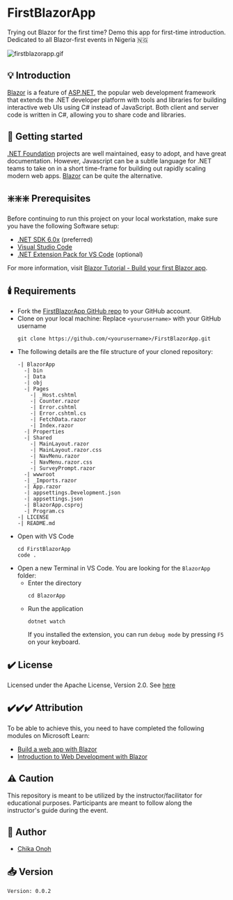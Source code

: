# FirstBlazorApp
Trying out Blazor for the first time? Demo this app for first-time introduction. Dedicated to all Blazor-first events in Nigeria 🇳🇬

![firstblazorapp.gif](https://res.cloudinary.com/davidconoh/image/upload/v1663602485/firstblazorapp.gif)

## 💡 Introduction
<a href="https://dotnet.microsoft.com/en-us/apps/aspnet/web-apps/blazor" target="_blank">Blazor</a> is a feature of <a href="https://dotnet.microsoft.com/en-us/apps/aspnet" target="_blank">ASP.NET</a>, the popular web development framework that extends the .NET developer platform with tools and libraries for building interactive web UIs using C# instead of JavaScript. Both client and server code is written in C#, allowing you to share code and libraries.

## 📑 Getting started
<a href="https://dotnetfoundation.org/" target="_blank">.NET Foundation</a> projects are well maintained, easy to adopt, and have great documentation. However, Javascript can be a subtle language for .NET teams to take on in a short time-frame for building out rapidly scaling modern web apps. <a href="https://dotnet.microsoft.com/en-us/apps/aspnet/web-apps/blazor" target="_blank">Blazor</a> can be quite the alternative.

## ❇️❇️❇️ Prerequisites
Before continuing to run this project on your local workstation, make sure you have the following Software setup:
- <a href="https://dotnet.microsoft.com/en-us/download" target="_blank">.NET SDK 6.0x</a> (preferred)
- <a href="https://code.visualstudio.com" target="_blank">Visual Studio Code</a>
- <a href="https://code.visualstudio.com/docs/languages/dotnet" target="_blank">.NET Extension Pack for VS Code</a> (optional)


For more information, visit <a href="https://dotnet.microsoft.com/en-us/learn/aspnet/blazor-tutorial/intro" target="_blank">Blazor Tutorial - Build your first Blazor app</a>.

## 🕯️ Requirements
- Fork the <a href="https://github.com/davidconoh/FirstBlazorApp" target="_blank">FirstBlazorApp GitHub repo</a> to your GitHub account.
- Clone on your local machine: Replace `<yourusername>` with your GitHub username
  ```
  git clone https://github.com/<yourusername>/FirstBlazorApp.git
  ```
- The following details are the file structure of your cloned repository:
  ```
  -| BlazorApp
    -| bin
    -| Data
    -| obj
    -| Pages
      -| _Host.cshtml
      -| Counter.razor
      -| Error.cshtml
      -| Error.cshtml.cs
      -| FetchData.razor
      -| Index.razor
    -| Properties
    -| Shared
      -| MainLayout.razor
      -| MainLayout.razor.css
      -| NavMenu.razor
      -| NavMenu.razor.css
      -| SurveyPrompt.razor
    -| wwwroot
    -| _Imports.razor
    -| App.razor
    -| appsettings.Development.json
    -| appsettings.json
    -| BlazorApp.csproj
    -| Program.cs
  -| LICENSE
  -| README.md
  ```
- Open with VS Code
  ```
  cd FirstBlazorApp
  code .
  ```
- Open a new Terminal in VS Code. You are looking for the `BlazorApp` folder:
  - Enter the directory
    ```
    cd BlazorApp
    ```
  - Run the application
    ```
    dotnet watch
    ```
    If you installed the extension, you can run `debug mode` by pressing `F5` on your keyboard.


## ✔️ License
Licensed under the Apache License, Version 2.0. See <a href="https://github.com/davidconoh/FirstBlazorApp/blob/main/LICENSE" target="_blank">here</a>

## ✔️✔️✔️ Attribution
To be able to achieve this, you need to have completed the following modules on Microsoft Learn:
- <a href="https://learn.microsoft.com/en-us/training/modules/blazor-introduction/" target="_blank">Build a web app with Blazor</a>
- <a href="https://learn.microsoft.com/en-us/training/modules/build-blazor-webassembly-visual-studio-code/" target="_blank">Introduction to Web Development with Blazor</a>

## ⚠️ Caution
This repository is meant to be utilized by the instructor/facilitator for educational purposes. Participants are meant to follow along the instructor's guide during the event.

## 📖 Author
- <a href="https://github.com/davidconoh" target="_blank">Chika Onoh</a>

## 📥 Version
```
Version: 0.0.2
```
